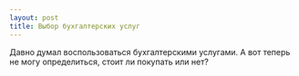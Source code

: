 ```yaml
---
layout: post 
title: Выбор бухгалтерских услуг 
--- 
```

Давно думал воспользоваться бухгалтерскими услугами. А вот теперь не могу определиться, стоит ли покупать или нет?
